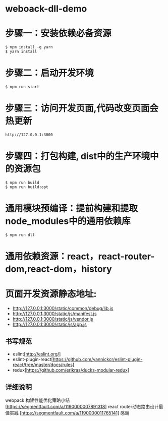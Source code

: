 # weboack-dll-demo

# 步骤一：安装依赖必备资源

```shell
$ npm install -g yarn
$ yarn install
```

# 步骤二：启动开发环境
```shell
$ npm run start
```

# 步骤三：访问开发页面,代码改变页面会热更新
```shell
http://127.0.0.1:3000
```

# 步骤四：打包构建, dist中的生产环境中的资源包
```shell
$ npm run build
$ npm run build:opt
```

# 通用模块预编译：提前构建和提取node_modules中的通用依赖库
```shell
$ npm run dll
```

# 通用依赖资源：react，react-router-dom,react-dom，history

# 页面开发资源静态地址:
* http://127.0.0.1:3000/static/common/debug/lib.js
* http://127.0.0.1:3000/static/js/manifest.js
* http://127.0.0.1:3000/static/js/vendor.js
* http://127.0.0.1:3000/static/js/app.js

## 书写规范
* eslint[http://eslint.org/]
* eslint-plugin-react[https://github.com/yannickcr/eslint-plugin-react/tree/master/docs/rules]
* redux[https://github.com/erikras/ducks-modular-redux]

## 详细说明
webpack 构建性能优化策略小结 [https://segmentfault.com/a/1190000007891318]
react router动态路由设计最佳实践 [https://segmentfault.com/a/1190000011765141]
感谢

        
